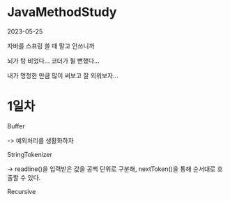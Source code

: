 # JavaMethodStudy

2023-05-25

자바를 스프링 쓸 때 말고 안쓰니까

뇌가 텅 비었다... 코더가 될 뻔했다...

내가 멍청한 만큼 많이 써보고 잘 외워보자...

# 1일차
Buffer 

-> 예외처리를 생활화하자

StringTokenizer 

-> readline()을 입력받은 값을 공백 단위로 구분해, nextToken()을 통해 순서대로 호출할 수 있다.

Recursive
